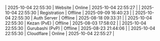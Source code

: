 | 2025-10-04 22:55:30 | Website | Online | 2025-10-04 22:55:27 |
| 2025-10-04 22:55:30 | Registration | Offline | 2025-09-09 16:40:23 |
| 2025-10-04 22:55:30 | Auth Server | Offline | 2025-08-18 09:33:31 |
| 2025-10-04 22:55:30 | Kezan (PvE) | Offline | 2025-08-03 17:58:02 |
| 2025-10-04 22:55:30 | Gurubashi (PvP) | Offline | 2025-08-23 21:44:06 |
| 2025-10-04 22:55:30 | Cloudflare | Online | 2025-10-04 22:55:27 |
